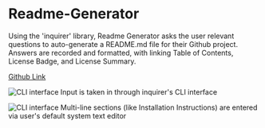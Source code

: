 # Readme-Generator

Using the 'inquirer' library, Readme Generator asks the user relevant questions to auto-generate a README.md file for their Github project. Answers are recorded and formatted, with linking Table of Contents, License Badge, and License Summary.

[Github Link](https://github.com/diembe/Readme-Generator)

![CLI interface](./assets/screen-1.png)
Input is taken in through inquirer's CLI interface

![CLI interface](./assets/screen-2.png)
Multi-line sections (like Installation Instructions) are entered via user's default system text editor